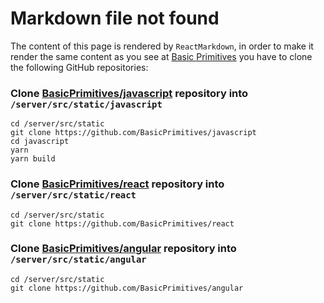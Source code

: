 # Markdown file not found
The content of this page is rendered by `ReactMarkdown`, in order to make it render the same content as you see at [Basic Primitives](https://www.basicprimitives.com/) you have to clone the following GitHub repositories:

### Clone [BasicPrimitives/javascript](https://github.com/BasicPrimitives/javascript) repository into `/server/src/static/javascript`
```
cd /server/src/static
git clone https://github.com/BasicPrimitives/javascript
cd javascript
yarn
yarn build
```

### Clone [BasicPrimitives/react](https://github.com/BasicPrimitives/react) repository into `/server/src/static/react`
```
cd /server/src/static
git clone https://github.com/BasicPrimitives/react
```

### Clone [BasicPrimitives/angular](https://github.com/BasicPrimitives/angular) repository into `/server/src/static/angular`
```
cd /server/src/static
git clone https://github.com/BasicPrimitives/angular
```